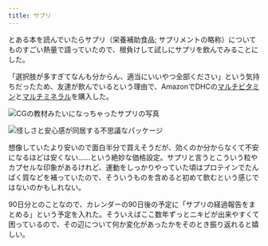 ```yaml
---
title: サプリ
---
```

とある本を読んでいたらサプリ（栄養補助食品; サプリメントの略称）についてものすごい熱量で語っていたので、根負けして試しにサプリを飲んでみることにした。

「選択肢が多すぎてなんも分からん、適当にいいやつ全部ください」という気持ちだったため、友達が飲んでいるという理由で、AmazonでDHCの[マルチビタミン](https://www.amazon.co.jp/dp/B00GX1E3R6?th=1)と[マルチミネラル](https://www.amazon.co.jp/dp/B01MSSWA5K)を購入した。

![](https://lh3.googleusercontent.com/docs/ADP-6oEqnYXSlKCUg_zfDgY5Qvz_m1QOvkM-qtGnJ5CPGIHODSakRJFwZM4SYpierHrfu1eumijUEdJStdH9js_C0sGrjzDrWWy9YVOzof6LpV-H2alOY9wyKR13azdtvkm1Iz2A8AD1CXUYrQkN9Po6nYennRrdp8QAU8rOOipCN8tXomtO-IkwQo7JA_GWMUzyMSnb9DJLHtLwkI-_VkUAuV4OVWqi9BZbJXEeHn0nf5YCa5MvMVt2lijams8p66cts6W_-CxPeV9gRALpy2zAE7_bjqkQWogASSnM-f_zWYivcUGtADt9Vqe9TjntM1sz-_QeIp-3OQJMEEOU6hS5ZFZH8bd_T5sA4mHS_zPTzZSaPuAqqlDITR6W1Io_XxK4kGTCLJ0DQ0IFJoj5nY4JH1hx3W9DyP9xyWd99Ww9f10PuS5lXzBIZNJa0B7RQCkJ11a6xljbI7iFvek_42SNO_u4VTHjOeb4yauB24yU8tvJ8nAj3aTh6oHlA5JQkNQVbIlM9D9rFs6ZaGivckb2YBG-wy3d0lbVkj5tdj7kDtZuDaaXf_gF5hF2Szc22l2NRa4wSsK-6ysP9oFHI04uzY_ujpfle6EchnUe_-7f6EyUV8NVTNUZ5hs6q3xogsp7llmgJLkWh-XAzrhRvVJY1ClNPL4s_lDejo-SH9Qb9uWUVppePu21Qpk6J9Y4Wutljgi-jSx5XSLOH8DCqq-xbectouZkk7hNJz2-DQnVBTep2_SI2l3zjSHd7hMTvfNnHLpYzZ6oZEg_K8uPLEsQ59sJ35KZQ2Ohp5R2sHtXHz6Is1Y6-lrB51OjFPTQ_-ZbF719uu1w_4DJWtCoWw3lLij9eMIpkPyNeVwAa64o21oVbgCELuckK7he0ixY_fZXwT4ANP7FK1kASi5D7BkhXy-iWJuqdxGU8MmXC-j_Y4OYg8HgtGZjSJIaQpp1X2qmdaF6-AF2o2EXBv1esbXXJMV0v4A6wUho37NFwGInNIrKZCP9W8rRI2hZOUGbHGzH8SeXOoS7ARJ76Y2MMB8KIw2FZ1J13gZh6qBrlSvpgY3J30-Qi49QiUXYJgYTm2eGGVuAKsNK6CSLAky6_Vb8XYZ8CbEZOziR2lS9gd0YUu6cYH57vEuk-eCtNlskQke7581FTZQonl8I5zzdtdRnPhqwQImXYPf4ERY35tHzHPaVv7ejTCs1psrA1tBdC8t9yMK8zQTukOOrUqcnHcw9b8g1q2P0CGgDLp_ibvyxwICp3dSG "CGの教材みたいになっちゃったサプリの写真")

![](https://lh3.googleusercontent.com/docs/ADP-6oH1i74cOSt4jRe86gBOMVyDlVA05kkbfU6DkhzkaEzD_NIhEtjl7ruT3BkOU3fbmPUR0RIh8ot7uXzzevEc4_6doRQjQCy5aEEkiW_fwY9UBbdWmECZdzHu5qsJwPpvV8LmuxU0jPOZ0a1ZvHhiVRHSuYdfw8hRFhrmJJ47sKqM7uAAKMYf5JyWfcr-zCErkhn_BTzbdaK-jJb7C3N8CvZTGmO4Js1geMRGQY6EOTmSFM-l7i4bnWLlW0vsTWckYMjs54ZAT6cQqoD2Gx-wGjppbfaGD9O8c5fJrUdHK_hoHFSpR1sADZXtBt_nBgouvHPQsv3eJWFS5rD6gZjsdRn0AkesQKKhkb1gPxly9Jy579szvt-md_DBkrn9trdEmI_sPcpFJ4wTxJpeohYtaQAEPlSssl5K4QsiidvCnPact730ey7Sso-TrjAkj3vr2P1pWR5gTYE4ildE3ykhC-6oHWBQRBJWL0wUGJh6sXrIjVJjg19uU_kXmXOZg9bGEqlCyNje5T7w4sPGtg2kVIB7eHDKdN79AJ4nHvVk94j13NYia6hySM2sCzdIS0VtuUHnv0SCPwY_VL-I1HbucdqfKoZ0oNbeHtVQCcctVo4kG14UnMhC8VqLopUo8Gz_EFrNQ-1DRrMDVbkDrORNZlM1QIu-flf7-bsIenPkY0V-B5Omiy7bpA_g4Ce-tJs5g-5diKrENBDmjvjEisrGPpbvMYbOOrMRQUydKJy8jovxw9uyehoevEmvbNVmGo1kkcNDA535Ll4v7Xv8HHz8Vj-3KjxCvPvws4a8jQm2CZ14Mnw2coK5nQV7PY3jiQKX63wTCCPw_SLeZtzzl2tt26TZKuJ0qJljc_li0Us8kBBFpR12SWeAnZGWcFQOT6GD7Hb9q08wFdfLWk0NgFcZiq1TCt9qNOUAj5Zs2cDmX0bX3hrJ93V3lo-MXkeL1kTGUAJkFS7qC4SyNBlpbAXkQ8luP16IaTJ5yfc9HJYUGqptKqm7F04lqkHg2J3ZryM1iL8DDkDq_kLpOOeTydNareZJvqsch2WNBpe-j0uGHCxnueI-RSzv82JEdkUKYx4UUj4fC7_QxquBKgXGDc6asKstI9Qa1GcobIQs0DKNkDi_6DuBnjLigNAL7PV3rpzW5aiAaKqBxcZszuJE7noP3H8W7vSjfrjjlFTcbkuJmU6BdHFI9Mtvr1MrpUbJp0x8panPbqsyeMRKGOw296BSaghmukVmf8AEDH39C9pUzc1kcVlF "怪しさと安心感が同居する不思議なパッケージ")

想像していたより安いので面白半分で買えそうだが、効くのか分からなくて不安になるほどは安くない……という絶妙な価格設定。サプリと言うとこういう粒やカプセルな印象があるけれど、運動をしっかりやっていた頃はプロテインでたんぱく質などを補っていたので、そういうものを含めると初めて飲むという感じではないのかもしれない。

90日分とのことなので、カレンダーの90日後の予定に「サプリの経過報告をまとめる」という予定を入れた。そういえばここ数年ずっとニキビが出来やすくて困っているので、その辺について何か変化があったかをそのとき振り返れると嬉しい。
